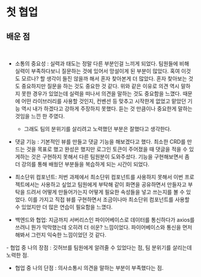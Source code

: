 # 첫 협업


## 배운 점
​
- 소통의 중요성 : 실력과 태도는 정말 다른 부분인걸 느끼게 되었다. 팀원들에 비해 실력이 부족하다보니 질문하는 것에 있어서 망설이게 된 부분이 많았다. 혹여 이것도 모르나? 할 생각이 들진 않을까 해서 혼자 찾아본게 더 많았다. 혼자 찾아보는 것도 중요하지만 질문을 하는 것도 중요한 것 같다.
위와 같은 이유로 의견 역시 말하지 못한 경우가 있었는데 실력을 떠나서 의견을 말하는 것도 중요함을 느꼈다. 때문에 어떤 라이브러리를 사용할 것인지, 컨벤션 등 맞추고 시작한게 없었고 맡았던 기능 역시 내가 하겠다고 강하게 주장하지 못했다. 듣는 것 만큼이나 중요한게 말하는 것임을 느낀 한 주였다.
  - 그래도 팀의 분위기를 살리려고 노력했던 부분은 잘했다고 생각한다.

- 댓글 기능 : 기본적인 뷰를 만들고 댓글 기능을 해보겠다고 했다. 최소한 CRD를 만드는 것을 목표로 했고 완성은 했지만 로그인 토큰이 주어졌을 때 댓글을 적을 수 있게하는 것은 구현하지 못해서 다른 팀원분이 도와주셨다. 기능을 구현해보면서 좀 더 강의를 통해 배웠던 부분들을 복습하게 되는 시간이 되었다. 

- 최소단위 컴포넌트: 저번 과제에서 최소단위 컴포넌트를 사용하지 못해서 이번 프로젝트에서는 사용하고 싶었고 팀원에게 부탁해 같이 화면을 공유하면서 만들자고 부탁을 드려서 어떻게 만들어가는지 어떻게 필요한 속성들을 넣고 쓰는지를 볼 수 있었다. 이를 가지고 직접 뷰를 구현하면서 조금이나마 최소단위 컴포넌트를 사용할 수 있었지만 더 많은 연습이 필요함을 느꼈다.

- 백엔드와 협업: 지금까지 서버리스인 파이어베이스로 데이터를 통신하다가 axios를 쓰려니 뭔가 막막했는데 오히려 더 쉬운? 느낌이었다. 파이어베이스와 통신을 먼저 해봐서 그런지 익숙한 느낌이었던 것 같다.
  
​- 협업 중 나의 장점 : 깃허브를 팀원에게 알려줄 수 있었다는 점, 팀 분위기를 살리는데 노력한 점.
- 협업 중 나의 단점 : 의사소통시 의견을 말하는 부분이 부족했다는 점.  